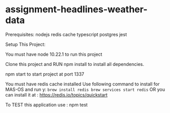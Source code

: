 # assignment-headlines-weather-data

Prerequisites:
nodejs
redis cache
typescript
postgres
jest

Setup This Project:

You must have node 10.22.1 to run this project

Clone this project and RUN npm install to install all dependencies.

npm start to start project at port 1337

You must have redis cache installed
Use following command to install for MAS-OS and run y:
`
brew install redis
brew services start redis
 `
 OR 
 you can install it at : https://redis.io/topics/quickstart
 
 To TEST this application use : npm test
 
 
 
